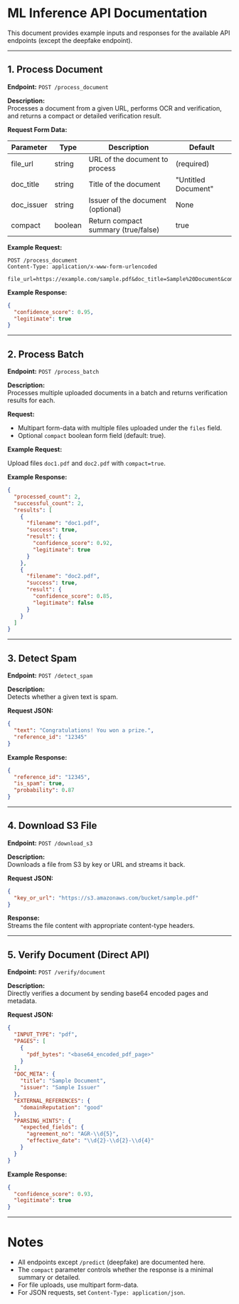 # ML Inference API Documentation

This document provides example inputs and responses for the available API endpoints (except the deepfake endpoint).

---

## 1. Process Document

**Endpoint:** `POST /process_document`

**Description:**  
Processes a document from a given URL, performs OCR and verification, and returns a compact or detailed verification result.

**Request Form Data:**

| Parameter   | Type    | Description                          | Default       |
|-------------|---------|------------------------------------|---------------|
| file_url    | string  | URL of the document to process      | (required)    |
| doc_title   | string  | Title of the document                | "Untitled Document" |
| doc_issuer  | string  | Issuer of the document (optional)  | None          |
| compact     | boolean | Return compact summary (true/false) | true          |

**Example Request:**

```
POST /process_document
Content-Type: application/x-www-form-urlencoded

file_url=https://example.com/sample.pdf&doc_title=Sample%20Document&compact=true
```

**Example Response:**

```json
{
  "confidence_score": 0.95,
  "legitimate": true
}
```

---

## 2. Process Batch

**Endpoint:** `POST /process_batch`

**Description:**  
Processes multiple uploaded documents in a batch and returns verification results for each.

**Request:**

- Multipart form-data with multiple files uploaded under the `files` field.
- Optional `compact` boolean form field (default: true).

**Example Request:**

Upload files `doc1.pdf` and `doc2.pdf` with `compact=true`.

**Example Response:**

```json
{
  "processed_count": 2,
  "successful_count": 2,
  "results": [
    {
      "filename": "doc1.pdf",
      "success": true,
      "result": {
        "confidence_score": 0.92,
        "legitimate": true
      }
    },
    {
      "filename": "doc2.pdf",
      "success": true,
      "result": {
        "confidence_score": 0.85,
        "legitimate": false
      }
    }
  ]
}
```

---

## 3. Detect Spam

**Endpoint:** `POST /detect_spam`

**Description:**  
Detects whether a given text is spam.

**Request JSON:**

```json
{
  "text": "Congratulations! You won a prize.",
  "reference_id": "12345"
}
```

**Example Response:**

```json
{
  "reference_id": "12345",
  "is_spam": true,
  "probability": 0.87
}
```

---

## 4. Download S3 File

**Endpoint:** `POST /download_s3`

**Description:**  
Downloads a file from S3 by key or URL and streams it back.

**Request JSON:**

```json
{
  "key_or_url": "https://s3.amazonaws.com/bucket/sample.pdf"
}
```

**Response:**  
Streams the file content with appropriate content-type headers.

---

## 5. Verify Document (Direct API)

**Endpoint:** `POST /verify/document`

**Description:**  
Directly verifies a document by sending base64 encoded pages and metadata.

**Request JSON:**

```json
{
  "INPUT_TYPE": "pdf",
  "PAGES": [
    {
      "pdf_bytes": "<base64_encoded_pdf_page>"
    }
  ],
  "DOC_META": {
    "title": "Sample Document",
    "issuer": "Sample Issuer"
  },
  "EXTERNAL_REFERENCES": {
    "domainReputation": "good"
  },
  "PARSING_HINTS": {
    "expected_fields": {
      "agreement_no": "AGR-\\d{5}",
      "effective_date": "\\d{2}-\\d{2}-\\d{4}"
    }
  }
}
```

**Example Response:**

```json
{
  "confidence_score": 0.93,
  "legitimate": true
}
```

---

# Notes

- All endpoints except `/predict` (deepfake) are documented here.
- The `compact` parameter controls whether the response is a minimal summary or detailed.
- For file uploads, use multipart form-data.
- For JSON requests, set `Content-Type: application/json`.
